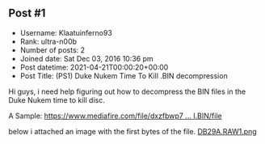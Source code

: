 ## Post #1
- Username: Klaatuinferno93
- Rank: ultra-n00b
- Number of posts: 2
- Joined date: Sat Dec 03, 2016 10:36 pm
- Post datetime: 2021-04-21T00:00:20+00:00
- Post Title: (PS1) Duke Nukem Time To Kill .BIN decompression

Hi guys, i need help figuring out how to decompress the BIN files in the Duke Nukem time to kill disc.

A Sample: [https://www.mediafire.com/file/dxzfbwp7 ... I.BIN/file](https://www.mediafire.com/file/dxzfbwp7xtftowm/DB29AI.BIN/file)

below i attached an image with the first bytes of the file.
[DB29A.RAW1.png](https://xentaxbackup.github.io/file/19931_DB29A.RAW1.png)
